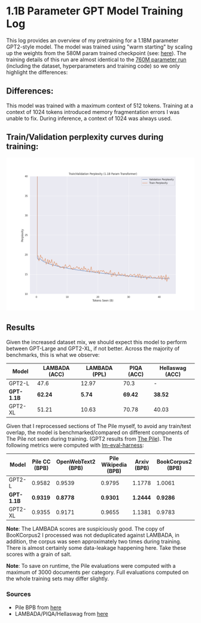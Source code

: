 # 1.1B Parameter GPT Model Training Log

This log provides an overview of my pretraining for a 1.1BM parameter GPT2-style model. The model was trained using "warm starting" by scaling up the weights from the 580M param trained checkpoint (see: [here](/logs/580.md)). The training details of this run are almost identical to the [760M parameter run](/logs/760.md) (including the dataset, hyperparameters and training code) so we only highlight the differences:

## Differences:
This model was trained with a maximum context of 512 tokens. Training at a context of 1024 tokens introduced memory fragmentation errors I was unable to fix. During inference, a context of 1024 was always used. 

## Train/Validation perplexity curves during training:
![](/logs/imgs/traincurves_1B.png)

## Results

Given the increased dataset mix, we should expect this model to perform between GPT-Large and GPT2-XL, if not better. Across the majority of benchmarks, this is what we observe:

| Model       | LAMBADA (ACC) | LAMBADA (PPL) | PIQA (ACC) | Hellaswag (ACC) |
|-------------|---------------|---------------|------------|-----------------|
| GPT2-L      | 47.6          | 12.97         | 70.3       | -               |
| **GPT-1.1B**    | **62.24**         | **5.74**          | **69.42**      | **38.52**           |
| GPT2-XL     | 51.21         | 10.63         | 70.78      | 40.03           |

Given that I reprocessed sections of The Pile myself, to avoid any train/test overlap, the model is benchmarked/compared on different components of The Pile not seen during training. (GPT2 results from [The Pile](https://arxiv.org/abs/2101.00027)). The following metrics were computed with [lm-eval-harness](https://github.com/EleutherAI/lm-evaluation-harness):

| Model       | Pile CC (BPB) | OpenWebText2 (BPB) | Pile Wikipedia (BPB) | Arxiv (BPB) | BookCorpus2 (BPB) |
|-------------|---------------|--------------------|----------------------|-------------|-------------------|
| GPT2-L      | 0.9582        | 0.9539             | 0.9795               | 1.1778      | 1.0061            |
| **GPT-1.1B**    | **0.9319**        | **0.8778**             | **0.9301**               | **1.2444**      | **0.9286**            |
| GPT2-XL     | 0.9355        |  0.9171            |   0.9655             | 1.1381      | 0.9783            |

**Note**: The LAMBADA scores are suspiciously good. The copy of BooKCorpus2 I processed was not deduplicated against LAMBADA, in addition, the corpus was seen approximately two times during training. There is almost certainly some data-leakage happening here. Take these scores with a grain of salt. 

**Note**: To save on runtime, the Pile evaluations were computed with a maximum of 3000 documents per category. Full evaluations computed on the whole training sets may differ slightly. 

### Sources
- Pile BPB from [here](https://arxiv.org/abs/2101.00027)
- LAMBADA/PIQA/Hellaswag from [here](https://github.com/EleutherAI/gpt-neo)
